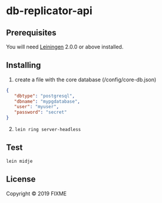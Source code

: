 # db-replicator-api

## Prerequisites

You will need [Leiningen][] 2.0.0 or above installed.

[leiningen]: https://github.com/technomancy/leiningen

## Installing

1. create a file with the core database (/config/core-db.json)
```json
{
   "dbtype": "postgresql",
   "dbname": "mypgdatabase",
   "user": "myuser",
   "password": "secret"
}
```
2. `lein ring server-headless`

## Test

    lein midje

## License

Copyright © 2019 FIXME
